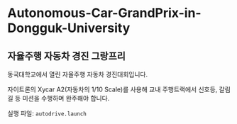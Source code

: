 # Autonomous-Car-GrandPrix-in-Dongguk-University

## 자율주행 자동차 경진 그랑프리

동국대학교에서 열린 자율주행 자동차 경진대회입니다. 

자이트론의 Xycar A2(자동차의 1/10 Scale)를 사용해 교내 주행트랙에서 신호등, 갈림길 등 미션을 수행하며 완주해야 합니다.

실행 파일: ```autodrive.launch```
